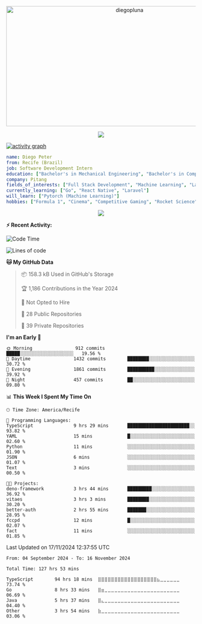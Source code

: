 <p align="center">
  <img src="https://socialify.git.ci/diegopluna/diegopluna/image?font=Inter&forks=1&issues=1&language=1&name=1&owner=1&pattern=Brick%20Wall&pulls=1&stargazers=1&theme=Dark" alt="diegopluna" width="640" height="320" />
</p>

<p align="center">
  <img src="https://github-profile-trophy.vercel.app/?username=diegopluna&theme=tokyonight&column=-1"/>
</p>

[![activity graph](https://github-readme-activity-graph.vercel.app/graph?username=diegopluna&theme=github-dark-dimmed&custom_title=diegopluna%20Activity%20Graph&hide_border=true)](https://github.com/ashutosh00710/github-readme-activity-graph)

```yaml
name: Diego Peter
from: Recife (Brazil)
job: Software Development Intern
education: ["Bachelor's in Mechanical Engineering", "Bachelor's in Computer Science"]
company: Pitang
fields_of_interests: ["Full Stack Development", "Machine Learning", "Large Language Models", "Computer Vision"]
currently_learning: ["Go", "React Native", "Laravel"]
will_learn: ["Pytorch (Machine Learning)"]
hobbies: ["Formula 1", "Cinema", "Competitive Gaming", "Rocket Science"]
```
<p align="center">
  <img src="https://music-profile.rayriffy.com/theme/dark.svg?uid=001361.7bf259d2dfb9456ca71b61612518bc5f.0128" />
</p>

**:zap: Recent Activity:**

<!--START_SECTION:activity-->
<!--END_SECTION:activity-->

<!--START_SECTION:waka-->
![Code Time](http://img.shields.io/badge/Code%20Time-127%20hrs%2053%20mins-blue)

![Lines of code](https://img.shields.io/badge/From%20Hello%20World%20I%27ve%20Written-3.8%20million%20lines%20of%20code-blue)

**🐱 My GitHub Data** 

> 📦 158.3 kB Used in GitHub's Storage 
 > 
> 🏆 1,186 Contributions in the Year 2024
 > 
> 🚫 Not Opted to Hire
 > 
> 📜 28 Public Repositories 
 > 
> 🔑 39 Private Repositories 
 > 
**I'm an Early 🐤** 

```text
🌞 Morning                912 commits         █████░░░░░░░░░░░░░░░░░░░░   19.56 % 
🌆 Daytime                1432 commits        ████████░░░░░░░░░░░░░░░░░   30.72 % 
🌃 Evening                1861 commits        ██████████░░░░░░░░░░░░░░░   39.92 % 
🌙 Night                  457 commits         ██░░░░░░░░░░░░░░░░░░░░░░░   09.80 % 
```


📊 **This Week I Spent My Time On** 

```text
🕑︎ Time Zone: America/Recife

💬 Programming Languages: 
TypeScript               9 hrs 29 mins       ███████████████████████░░   93.82 % 
YAML                     15 mins             █░░░░░░░░░░░░░░░░░░░░░░░░   02.60 % 
Python                   11 mins             ░░░░░░░░░░░░░░░░░░░░░░░░░   01.90 % 
JSON                     6 mins              ░░░░░░░░░░░░░░░░░░░░░░░░░   01.07 % 
Text                     3 mins              ░░░░░░░░░░░░░░░░░░░░░░░░░   00.50 % 

🐱‍💻 Projects: 
deno-framework           3 hrs 44 mins       █████████░░░░░░░░░░░░░░░░   36.92 % 
vitaes                   3 hrs 3 mins        ████████░░░░░░░░░░░░░░░░░   30.20 % 
better-auth              2 hrs 55 mins       ███████░░░░░░░░░░░░░░░░░░   28.95 % 
fccpd                    12 mins             █░░░░░░░░░░░░░░░░░░░░░░░░   02.07 % 
fact                     11 mins             ░░░░░░░░░░░░░░░░░░░░░░░░░   01.85 % 
```


 Last Updated on 17/11/2024 12:37:55 UTC
<!--END_SECTION:waka-->

<!--START_SECTION:waka-simple-->

```text
From: 04 September 2024 - To: 16 November 2024

Total Time: 127 hrs 53 mins

TypeScript        94 hrs 18 mins  ⣿⣿⣿⣿⣿⣿⣿⣿⣿⣿⣿⣿⣿⣿⣿⣿⣿⣿⣦⣀⣀⣀⣀⣀⣀   73.74 %
Go                8 hrs 33 mins   ⣿⣶⣀⣀⣀⣀⣀⣀⣀⣀⣀⣀⣀⣀⣀⣀⣀⣀⣀⣀⣀⣀⣀⣀⣀   06.69 %
Java              5 hrs 37 mins   ⣿⣄⣀⣀⣀⣀⣀⣀⣀⣀⣀⣀⣀⣀⣀⣀⣀⣀⣀⣀⣀⣀⣀⣀⣀   04.40 %
Other             3 hrs 54 mins   ⣷⣀⣀⣀⣀⣀⣀⣀⣀⣀⣀⣀⣀⣀⣀⣀⣀⣀⣀⣀⣀⣀⣀⣀⣀   03.06 %
```

<!--END_SECTION:waka-simple-->
